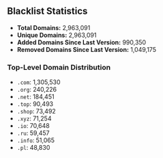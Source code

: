 ## Blacklist Statistics

- **Total Domains:** 2,963,091
- **Unique Domains:** 2,963,091
- **Added Domains Since Last Version:** 990,350
- **Removed Domains Since Last Version:** 1,049,175

### Top-Level Domain Distribution

-  `.com`: 1,305,530
-  `.org`: 240,226
-  `.net`: 184,451
-  `.top`: 90,493
-  `.shop`: 73,492
-  `.xyz`: 71,254
-  `.io`: 70,648
-  `.ru`: 59,457
-  `.info`: 51,065
-  `.pl`: 48,830
